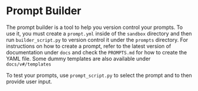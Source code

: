 # Prompt Builder

The prompt builder is a tool to help you version control your prompts. To use it, you must create a `prompt.yml` inside of the `sandbox` directory and then run `builder_script.py` to version control it under the `prompts` directory. For instructions on how to create a prompt, refer to the latest version of documentation under `docs` and check the `PROMPTS.md` for how to create the YAML file. Some dummy templates are also available under `docs/v#/templates`

To test your prompts, use `prompt_script.py` to select the prompt and to then provide user input.